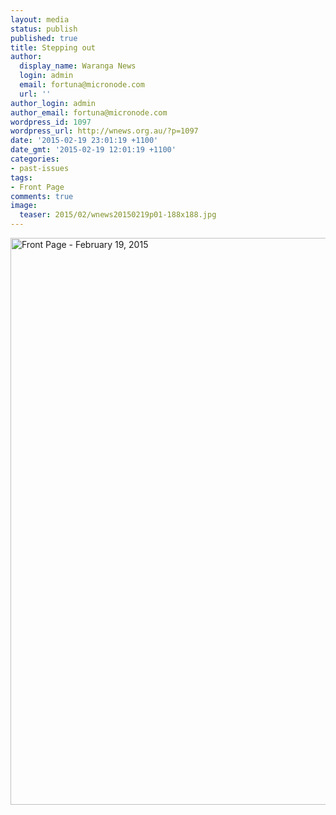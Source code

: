 ```yaml
---
layout: media
status: publish
published: true
title: Stepping out
author:
  display_name: Waranga News
  login: admin
  email: fortuna@micronode.com
  url: ''
author_login: admin
author_email: fortuna@micronode.com
wordpress_id: 1097
wordpress_url: http://wnews.org.au/?p=1097
date: '2015-02-19 23:01:19 +1100'
date_gmt: '2015-02-19 12:01:19 +1100'
categories:
- past-issues
tags:
- Front Page
comments: true
image:
  teaser: 2015/02/wnews20150219p01-188x188.jpg
---
```


<a href="{{ site.url }}/images/2015/03/wnews20150219p01.pdf"><img class="alignnone size-full wp-image-1095" alt="Front Page - February 19, 2015" src="{{ site.url }}/images/2015/03/wnews20150219p01.jpg" width="624" height="907" /></a>
